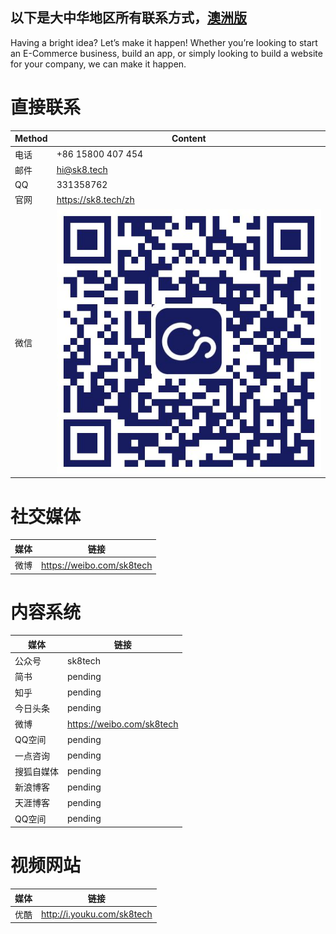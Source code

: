以下是大中华地区所有联系方式，[澳洲版](/en/introduction/contact.md)
---

Having a bright idea? Let’s make it happen! Whether you’re looking to start an E-Commerce business, build an app, or simply looking to build a website for your company, we can make it happen. 

# 直接联系

|Method|Content
|-|-
|电话|+86 15800 407 454
|邮件|hi@sk8.tech[](en/contact)
|QQ| 331358762
|官网|https://sk8.tech/zh
|微信|![](/assets/公众号.jpg)

# 社交媒体

|媒体|链接
|-|-
|微博|https://weibo.com/sk8tech

# 内容系统

|媒体|链接
|-|-
|公众号|sk8tech
|简书|pending
|知乎|pending
|今日头条|pending
|微博|https://weibo.com/sk8tech
|QQ空间|pending
|一点咨询|pending
|搜狐自媒体|pending
|新浪博客|pending
|天涯博客|pending
|QQ空间|pending

# 视频网站

|媒体|链接
|-|-
|优酷|http://i.youku.com/sk8tech